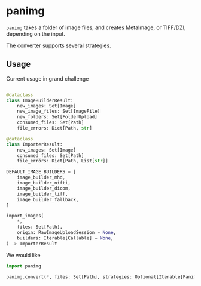 # panimg

`panimg` takes a folder of image files, and creates MetaImage, or TIFF/DZI, depending on the input. 

The converter supports several strategies.

## Usage

Current usage in grand challenge

```python

@dataclass
class ImageBuilderResult:
    new_images: Set[Image]
    new_image_files: Set[ImageFile]
    new_folders: Set[FolderUpload]
    consumed_files: Set[Path]
    file_errors: Dict[Path, str]

@dataclass
class ImporterResult:
    new_images: Set[Image]
    consumed_files: Set[Path]
    file_errors: Dict[Path, List[str]]

DEFAULT_IMAGE_BUILDERS = [
    image_builder_mhd,
    image_builder_nifti,
    image_builder_dicom,
    image_builder_tiff,
    image_builder_fallback,
]

import_images(
    *,
    files: Set[Path],
    origin: RawImageUploadSession = None,
    builders: Iterable[Callable] = None,
) -> ImporterResult

```

We would like

```python
import panimg

panimg.convert(*, files: Set[Path], strategies: Optional[Iterable[PanimgStrategy]], prefix: str = "") -> PanimgResult
```
